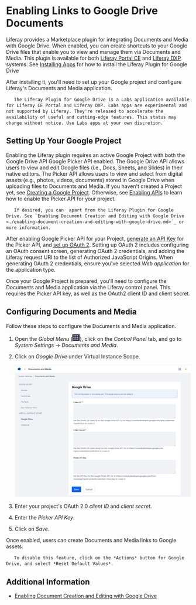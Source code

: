 # Enabling Links to Google Drive Documents

Liferay provides a Marketplace plugin for integrating Documents and Media with Google Drive. When enabled, you can create shortcuts to your Google Drive files that enable you to view and manage them via Documents and Media. This plugin is available for both [Liferay Portal CE](https://web.liferay.com/marketplace/-/mp/application/105847499) and [Liferay DXP](https://web.liferay.com/marketplace/-/mp/application/98011653) systems. See [Installing Apps](../../../../system-administration/installing-and-managing-apps/installing-apps/installing-apps.md) for how to install the Liferay Plugin for Google Drive

After installing it, you'll need to set up your Google project and configure Liferay's Documents and Media application.

```important::
   The Liferay Plugin for Google Drive is a Labs application available for Liferay CE Portal and Liferay DXP. Labs apps are experimental and not supported by Liferay. They're released to accelerate the availability of useful and cutting-edge features. This status may change without notice. Use Labs apps at your own discretion.
```

## Setting Up Your Google Project

Enabling the Liferay plugin requires an active Google Project with both the Google Drive API Google Picker API enabled. The Google Drive API allows users to view and edit Google files (i.e., Docs, Sheets, and Slides) in their native editors. The Picker API allows users to view and select from digital assets (e.g., photos, videos, documents) stored in Google Drive when uploading files to Documents and Media. If you haven't created a Project yet, see [Creating a Google Project](https://support.google.com/googleapi/answer/6251787?hl=en&ref_topic=7014522). Otherwise, see [Enabling APIs](https://support.google.com/googleapi/answer/6158841) to learn how to enable the Picker API for your project.

```note::
   If desired, you can  apart from the Liferay Plugin for Google Drive. See `Enabling Document Creation and Editing with Google Drive <./enabling-document-creation-and-editing-with-google-drive.md>`_ or more information.
```

After enabling Google Picker API for your Project, [generate an API Key](https://support.google.com/googleapi/answer/6158862) for the Picker API, and [set up OAuth 2](https://support.google.com/cloud/answer/6158849). Setting up OAuth 2 includes configuring an OAuth consent screen, generating OAuth 2 credentials, and adding the Liferay request URI to the list of Authorized JavaScript Origins. When generating OAuth 2 credentials, ensure you've selected *Web application* for the application type.

Once your Google Project is prepared, you'll need to configure the Documents and Media application via the Liferay control panel. This requires the Picker API key, as well as the OAuth2 client ID and client secret.

## Configuring Documents and Media

Follow these steps to configure the Documents and Media application.

1. Open the *Global Menu* (![Global Menu](../../../../images/icon-applications-menu.png)), click on the *Control Panel* tab, and go to *System Settings* &rarr; *Documents and Media*.

1. Click on *Google Drive* under Virtual Instance Scope.

    ![Click on Google Drive under Virtual Instance Scope.](./enabling-links-to-google-drive-documents/images/01.png)

1. Enter your project's OAuth 2.0 *client ID* and *client secret*.

1. Enter the *Picker API Key*.

1. Click on *Save*.

Once enabled, users can create Documents and Media links to Google assets.

```note::
   To disable this feature, click on the *Actions* button for Google Drive, and select *Reset Default Values*.
```

## Additional Information

* [Enabling Document Creation and Editing with Google Drive](./enabling-document-creation-and-editing-with-google-drive.md)
